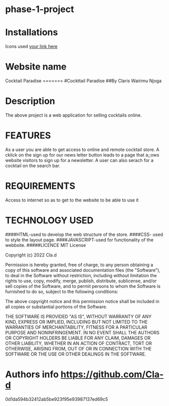 # phase-1-project

# Installations
Icons used
[your link here](https://cdn.jsdelivr.net/npm/remixicon@2.5.0/fonts/remixicon.css)


# Website name
Cocktail Paradise
======= #Cockttail Paradise ##By Claris Wairimu Njoga

# Description 
 The above project is a web application for selling cocktails online. 

# FEATURES
  As a user you are able to get access to online and remote cocktail store. A cklick on the sign up for our news letter button leads to a page that a;;ows website visitors to sign up for a newsletter. A user can also serach for a cocktail on the search bar. 
# REQUIREMENTS 
Access to internet so as to get to the website to be able to use it 
# TECHNOLOGY USED 
####HTML-used to develop the web structure of the store. ####CSS- used to style the layout page. ####JAVASCRIPT-used for functionality of the webbsite. #####LICENCE MIT License

Copyright (c) 2022 Cla.d

Permission is hereby granted, free of charge, to any person obtaining a copy of this software and associated documentation files (the "Software"), to deal in the Software without restriction, including without limitation the rights to use, copy, modify, merge, publish, distribute, sublicense, and/or sell copies of the Software, and to permit persons to whom the Software is furnished to do so, subject to the following conditions:

The above copyright notice and this permission notice shall be included in all copies or substantial portions of the Software.

THE SOFTWARE IS PROVIDED "AS IS", WITHOUT WARRANTY OF ANY KIND, EXPRESS OR IMPLIED, INCLUDING BUT NOT LIMITED TO THE WARRANTIES OF MERCHANTABILITY, FITNESS FOR A PARTICULAR PURPOSE AND NONINFRINGEMENT. IN NO EVENT SHALL THE AUTHORS OR COPYRIGHT HOLDERS BE LIABLE FOR ANY CLAIM, DAMAGES OR OTHER LIABILITY, WHETHER IN AN ACTION OF CONTRACT, TORT OR OTHERWISE, ARISING FROM, OUT OF OR IN CONNECTION WITH THE SOFTWARE OR THE USE OR OTHER DEALINGS IN THE SOFTWARE.

# Authors info https://github.com/Cla-d

0d1da594b32412ab5be923f95e93987137ed69c5